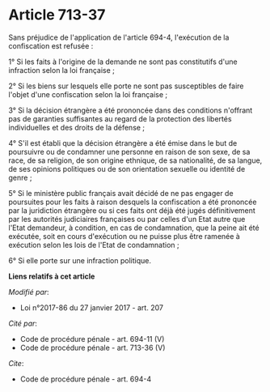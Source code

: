 # Article 713-37

Sans préjudice de l'application de l'article 694-4, l'exécution de la confiscation est refusée : 

1° Si les faits à l'origine de la demande ne sont pas constitutifs d'une infraction selon la loi française ; 

2° Si les biens sur lesquels elle porte ne sont pas susceptibles de faire l'objet d'une confiscation selon la loi
française ; 

3° Si la décision étrangère a été prononcée dans des conditions n'offrant pas de garanties suffisantes au regard de la
protection des libertés individuelles et des droits de la défense ; 

4° S'il est établi que la décision étrangère a été émise dans le but de poursuivre ou de condamner une personne en raison de
son sexe, de sa race, de sa religion, de son origine ethnique, de sa nationalité, de sa langue, de ses opinions politiques ou
de son orientation sexuelle ou identité de genre ; 

5° Si le ministère public français avait décidé de ne pas engager de poursuites pour les faits à raison desquels la
confiscation a été prononcée par la juridiction étrangère ou si ces faits ont déjà été jugés définitivement par les autorités
judiciaires françaises ou par celles d'un Etat autre que l'Etat demandeur, à condition, en cas de condamnation, que la peine
ait été exécutée, soit en cours d'exécution ou ne puisse plus être ramenée à exécution selon les lois de l'Etat de
condamnation ; 

6° Si elle porte sur une infraction politique.

**Liens relatifs à cet article**

_Modifié par_:

  - Loi n°2017-86 du 27 janvier 2017 - art. 207

_Cité par_:

  - Code de procédure pénale - art. 694-11 (V)
  - Code de procédure pénale - art. 713-36 (V)

_Cite_:

  - Code de procédure pénale - art. 694-4
